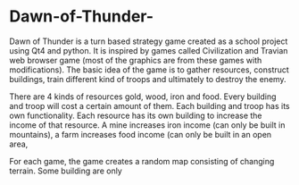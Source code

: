 # Dawn-of-Thunder-

Dawn of Thunder is a turn based strategy game created as a school project using Qt4 and python. It is inspired by games called Civilization and Travian web browser game (most of the graphics are from these games with modifications). The basic idea of the game is to gather resources, construct buildings, train different kind of troops and 
ultimately to destroy the enemy. 

There are 4 kinds of resources gold, wood, iron and food. Every building and troop will cost a 
certain amount of them. Each building and troop has its own functionality. Each resource has its own building to increase the income of that resource. A mine increases iron income (can only be built in mountains), a farm increases food income (can only be built in an open area, 

For each game, the game creates a random map consisting of changing terrain. Some building are only 
